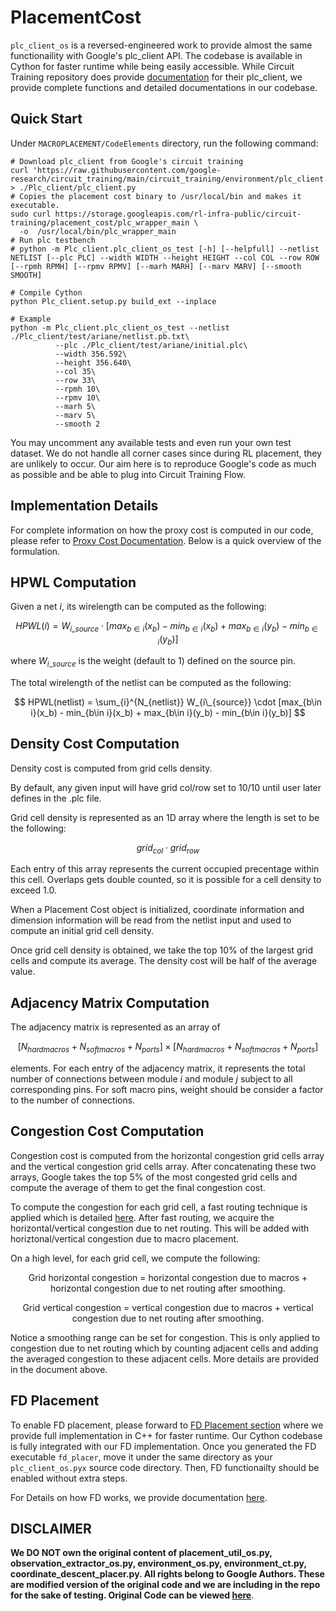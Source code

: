 # PlacementCost
`plc_client_os` is a reversed-engineered work to provide almost the same functionaility with Google's plc_client API. The codebase is available in Cython for faster runtime while being easily accessible. While Circuit Training repository does provide [documentation](https://github.com/google-research/circuit_training/blob/main/docs/PLACEMENT_COST.md) for their plc_client, we provide complete functions and detailed documentations in our codebase.
## Quick Start
Under `MACROPLACEMENT/CodeElements` directory, run the following command:
```
# Download plc_client from Google's circuit training
curl 'https://raw.githubusercontent.com/google-research/circuit_training/main/circuit_training/environment/plc_client.py' > ./Plc_client/plc_client.py
# Copies the placement cost binary to /usr/local/bin and makes it executable.
sudo curl https://storage.googleapis.com/rl-infra-public/circuit-training/placement_cost/plc_wrapper_main \
  -o  /usr/local/bin/plc_wrapper_main
# Run plc testbench
# python -m Plc_client.plc_client_os_test [-h] [--helpfull] --netlist NETLIST [--plc PLC] --width WIDTH --height HEIGHT --col COL --row ROW [--rpmh RPMH] [--rpmv RPMV] [--marh MARH] [--marv MARV] [--smooth SMOOTH]

# Compile Cython
python Plc_client.setup.py build_ext --inplace

# Example
python -m Plc_client.plc_client_os_test --netlist ./Plc_client/test/ariane/netlist.pb.txt\
          --plc ./Plc_client/test/ariane/initial.plc\
          --width 356.592\
          --height 356.640\
          --col 35\
          --row 33\
          --rpmh 10\
          --rpmv 10\
          --marh 5\
          --marv 5\
          --smooth 2
```

You may uncomment any available tests and even run your own test dataset. We do not handle all corner cases since during RL placement, they are unlikely to occur. Our aim here is to reproduce Google's code as much as possible and be able to plug into Circuit Training Flow.

## Implementation Details
For complete information on how the proxy cost is computed in our code, please refer to [Proxy Cost Documentation](https://tilos-ai-institute.github.io/MacroPlacement/Docs/ProxyCost/).  Below is a quick overview of the formulation.

## HPWL Computation
Given a net $i$, its wirelength can be computed as the following:

$$
HPWL(i) = W_{i\_{source}} \cdot [max_{b\in i}(x_b) - min_{b\in i}(x_b) + max_{b\in i}(y_b) - min_{b\in i}(y_b)]
$$

where $W_{i\_{source}}$ is the weight (default to $1$) defined on the source pin.

The total wirelength of the netlist can be computed as the following:

$$
HPWL(netlist) = \sum_{i}^{N_{netlist}} W_{i\_{source}} \cdot [max_{b\in i}(x_b) - min_{b\in i}(x_b) + max_{b\in i}(y_b) - min_{b\in i}(y_b)]
$$

## Density Cost Computation
Density cost is computed from grid cells density.

By default, any given input will have grid col/row set to 10/10 until user later defines in the .plc file.

Grid cell density is represented as an 1D array where the length is set to be the following:

$$
grid_{col} \cdot grid_{row}
$$

Each entry of this array represents the current occupied precentage within this cell.
Overlaps gets double counted, so it is possible for a cell density to exceed 1.0.

When a Placement Cost object is initialized, coordinate information and dimension information will be read from the netlist input and used to compute an initial grid cell density.

Once grid cell density is obtained, we take the top 10% of the largest grid cells and compute its average. The density cost will be half of the average value.

## Adjacency Matrix Computation
The adjacency matrix is represented as an array of 

$$
[N_{hardmacros} + N_{softmacros} + N_{ports}] \times [N_{hardmacros} + N_{softmacros} + N_{ports}]
$$ 

elements.
For each entry of the adjacency matrix, it represents the total number of connections between module $i$ and module $j$ subject to all corresponding pins. For soft macro pins, weight should be consider a factor to the number of connections.

## Congestion Cost Computation
Congestion cost is computed from the horizontal congestion grid cells array and the vertical congestion grid cells array. After concatenating these two arrays, Google takes the top 5% of the most congested grid cells and compute the average of them to get the final congestion cost.

To compute the congestion for each grid cell, a fast routing technique is applied which is detailed [here](https://docs.google.com/document/d/1hM7UbmANkhoGB3-UfFBp8TRDvvVjpmio7cyyjK4a5bI/edit?usp=sharing). After fast routing, we acquire the horizontal/vertical congestion due to net routing. This will be added with horiztonal/vertical congestion due to macro placement.

On a high level, for each grid cell, we compute the following:

$$
\text{Grid horizontal congestion = horizontal congestion due to macros + horizontal congestion due to net routing after smoothing.}
$$

$$
\text{Grid vertical congestion = vertical congestion due to macros + vertical congestion due to net routing after smoothing.}
$$

Notice a smoothing range can be set for congestion. This is only applied to congestion due to net routing which by counting adjacent cells and adding the averaged congestion to these adjacent cells. More details are provided in the document above.

## FD Placement
To enable FD placement, please forward to [FD Placement section](https://github.com/TILOS-AI-Institute/MacroPlacement/tree/main/CodeElements/FDPlacement) where we provide full implementation in C++ for faster runtime. Our Cython codebase is fully integrated with our FD implementation. Once you generated the FD executable `fd_placer`, move it under the same directory as your `plc_client_os.pyx` source code directory. Then, FD functionailty should be enabled without extra steps.

For Details on how FD works, we provide documentation [here](https://github.com/TILOS-AI-Institute/MacroPlacement/blob/main/CodeElements/FDPlacement/README.md).

## DISCLAIMER
**We DO NOT own the original content of placement_util_os.py,  observation_extractor_os.py, environment_os.py, environment_ct.py, coordinate_descent_placer.py. All rights belong to Google Authors. These are modified version of the original code and we are including in the repo for the sake of testing. Original Code can be viewed [here](https://github.com/google-research/circuit_training/blob/main/circuit_training/environment/placement_util.py)**.




